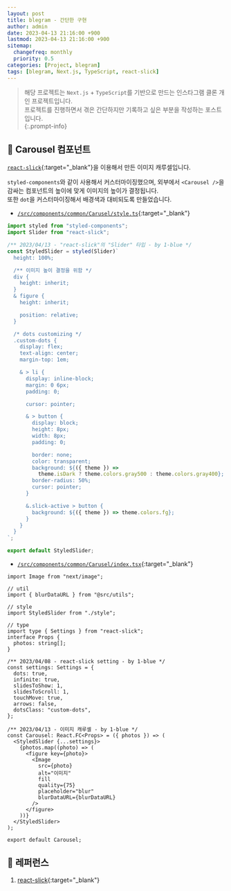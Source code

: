 ```yaml
---
layout: post
title: blegram - 간단한 구현
author: admin
date: 2023-04-13 21:16:00 +900
lastmod: 2023-04-13 21:16:00 +900
sitemap:
  changefreq: monthly
  priority: 0.5
categories: [Project, blegram]
tags: [blegram, Next.js, TypeScript, react-slick]
---
```


> 해당 프로젝트는 `Next.js` + `TypeScript`를 기반으로 만드는 인스타그램 클론 개인 프로젝트입니다.<br />프로젝트를 진행하면서 겪은 간단하지만 기록하고 싶은 부분을 작성하는 포스트입니다.<br />
{:.prompt-info}

## 🎠 Carousel 컴포넌트
[`react-slick`](https://react-slick.neostack.com){:target="_blank"}을 이용해서 만든 이미지 캐루셀입니다.<br />

`styled-components`와 같이 사용해서 커스터마이징했으며, 외부에서 `<Carousel />`을 감싸는 컴포넌트의 높이에 맞게 이미지의 높이가 결정됩니다.<br />
또한 `dot`을 커스터마이징해서 배경색과 대비되도록 만들었습니다.<br />

+ [`/src/components/common/Carusel/style.ts`](TODO:){:target="_blank"}

```ts
import styled from "styled-components";
import Slider from "react-slick";

/** 2023/04/13 - "react-slick"의 "Slider" 타입 - by 1-blue */
const StyledSlider = styled(Slider)`
  height: 100%;

  /** 이미지 높이 결정을 위함 */
  div {
    height: inherit;
  }
  & figure {
    height: inherit;

    position: relative;
  }

  /* dots customizing */
  .custom-dots {
    display: flex;
    text-align: center;
    margin-top: 1em;

    & > li {
      display: inline-block;
      margin: 0 6px;
      padding: 0;

      cursor: pointer;

      & > button {
        display: block;
        height: 8px;
        width: 8px;
        padding: 0;

        border: none;
        color: transparent;
        background: ${({ theme }) =>
          theme.isDark ? theme.colors.gray500 : theme.colors.gray400};
        border-radius: 50%;
        cursor: pointer;
      }

      &.slick-active > button {
        background: ${({ theme }) => theme.colors.fg};
      }
    }
  }
`;

export default StyledSlider;
```

+ [`/src/components/common/Carusel/index.tsx`](TODO:){:target="_blank"}

```tsx
import Image from "next/image";

// util
import { blurDataURL } from "@src/utils";

// style
import StyledSlider from "./style";

// type
import type { Settings } from "react-slick";
interface Props {
  photos: string[];
}

/** 2023/04/08 - react-slick setting - by 1-blue */
const settings: Settings = {
  dots: true,
  infinite: true,
  slidesToShow: 1,
  slidesToScroll: 1,
  touchMove: true,
  arrows: false,
  dotsClass: "custom-dots",
};

/** 2023/04/13 - 이미지 캐루셀 - by 1-blue */
const Carousel: React.FC<Props> = ({ photos }) => (
  <StyledSlider {...settings}>
    {photos.map((photo) => (
      <figure key={photo}>
        <Image
          src={photo}
          alt="이미지"
          fill
          quality={75}
          placeholder="blur"
          blurDataURL={blurDataURL}
        />
      </figure>
    ))}
  </StyledSlider>
);

export default Carousel;
```

## 📮 레퍼런스
1. [react-slick](https://react-slick.neostack.com){:target="_blank"}